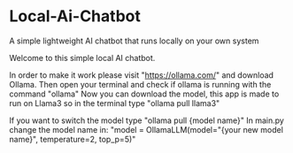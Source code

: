 # Local-Ai-Chatbot
A simple lightweight AI chatbot that runs locally on your own system

Welcome to this simple local AI chatbot.

In order to make it work please visit "https://ollama.com/" and download Ollama.
Then open your terminal and check if ollama is running with the command "ollama"
Now you can download the model, this app is made to run on Llama3 so in the terminal type "ollama pull llama3"

If you want to switch the model type "ollama pull {model name}"
In main.py change the model name in: "model = OllamaLLM(model="{your new model name}", temperature=2, top_p=5)" 
